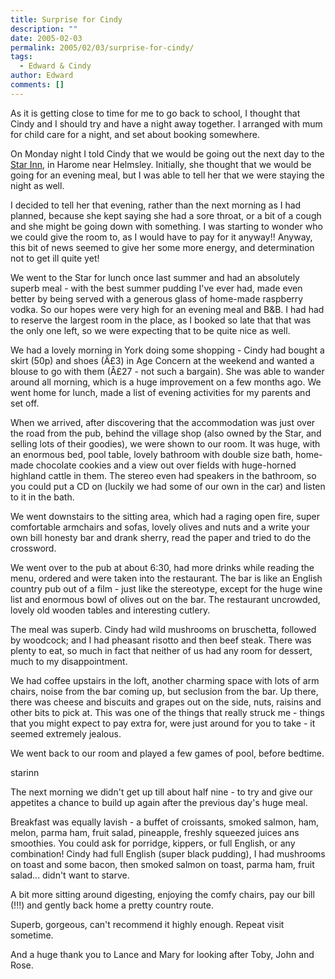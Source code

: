 ```yaml
---
title: Surprise for Cindy
description: ""
date: 2005-02-03
permalink: 2005/02/03/surprise-for-cindy/
tags:
  - Edward & Cindy
author: Edward
comments: []
---
```


As it is getting close to time for me to go back to school, I thought
that Cindy and I should try and have a night away together. I arranged
with mum for child care for a night, and set about booking somewhere.

On Monday night I told Cindy that we would be going out the next day to
the [Star Inn][1], in Harome near Helmsley. Initially, she thought that
we would be going for an evening meal, but I was able to tell her that
we were staying the night as well.

I decided to tell her that evening, rather than the next morning as I
had planned, because she kept saying she had a sore throat, or a bit of
a cough and she might be going down with something. I was starting to
wonder who we could give the room to, as I would have to pay for it
anyway!! Anyway, this bit of news seemed to give her some more energy,
and determination not to get ill quite yet!

We went to the Star for lunch once last summer and had an absolutely
superb meal - with the best summer pudding I\'ve ever had, made even
better by being served with a generous glass of home-made raspberry
vodka. So our hopes were very high for an evening meal and B&B. I had
had to reserve the largest room in the place, as I booked so late that
that was the only one left, so we were expecting that to be quite nice
as well.

We had a lovely morning in York doing some shopping - Cindy had bought a
skirt (50p) and shoes (Â£3) in Age Concern at the weekend and wanted a
blouse to go with them (Â£27 - not such a bargain). She was able to
wander around all morning, which is a huge improvement on a few months
ago. We went home for lunch, made a list of evening activities for my
parents and set off.

When we arrived, after discovering that the accommodation was just over
the road from the pub, behind the village shop (also owned by the Star,
and selling lots of their goodies), we were shown to our room. It was
huge, with an enormous bed, pool table, lovely bathroom with double size
bath, home-made chocolate cookies and a view out over fields with
huge-horned highland cattle in them. The stereo even had speakers in the
bathroom, so you could put a CD on (luckily we had some of our own in
the car) and listen to it in the bath.

We went downstairs to the sitting area, which had a raging open fire,
super comfortable armchairs and sofas, lovely olives and nuts and a
write your own bill honesty bar and drank sherry, read the paper and
tried to do the crossword.

We went over to the pub at about 6:30, had more drinks while reading the
menu, ordered and were taken into the restaurant. The bar is like an
English country pub out of a film - just like the stereotype, except for
the huge wine list and enormous bowl of olives out on the bar. The
restaurant uncrowded, lovely old wooden tables and interesting cutlery.

The meal was superb. Cindy had wild mushrooms on bruschetta, followed by
woodcock; and I had pheasant risotto and then beef steak. There was
plenty to eat, so much in fact that neither of us had any room for
dessert, much to my disappointment.

We had coffee upstairs in the loft, another charming space with lots of
arm chairs, noise from the bar coming up, but seclusion from the bar. Up
there, there was cheese and biscuits and grapes out on the side, nuts,
raisins and other bits to pick at. This was one of the things that
really struck me - things that you might expect to pay extra for, were
just around for you to take - it seemed extremely jealous.

We went back to our room and played a few games of pool, before bedtime.

<wpg2>starinn</wpg2>

The next morning we didn\'t get up till about half nine - to try and
give our appetites a chance to build up again after the previous day\'s
huge meal.

Breakfast was equally lavish - a buffet of croissants, smoked salmon,
ham, melon, parma ham, fruit salad, pineapple, freshly squeezed juices
ans smoothies. You could ask for porridge, kippers, or full English, or
any combination! Cindy had full English (super black pudding), I had
mushrooms on toast and some bacon, then smoked salmon on toast, parma
ham, fruit salad... didn\'t want to starve.

A bit more sitting around digesting, enjoying the comfy chairs, pay our
bill (!!!) and gently back home a pretty country route.

Superb, gorgeous, can\'t recommend it highly enough. Repeat visit
sometime.

And a huge thank you to Lance and Mary for looking after Toby, John and
Rose.



[1]: https://www.thestaratharome.co.uk/
